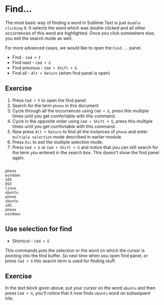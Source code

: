 Find...
========

The most basic way of finding a word in Sublime Text is just `double clicking`
it. It selects the word which was double clicked and all other occurrences of
this word are highlighted. Once you click somewhere else, you exit the search
mode as well.

For more advanced cases, we would like to open the `Find...` panel.


* Find - `Cmd + F`
* Find next - `Cmd + G`
* Find previous - `Cmd + Shift + G`
* Find all - `Alt + Return` (when find panel is open)


Exercise
---------

1. Press `Cmd + F` to open the find panel
2. Search for the term `phone` in this document
3. Cycle through all the occurrences using `Cmd + G`, press this multiple times
   until you get comfortable with this command.
4. Cycle in the opposite order using `Cmd + Shift + G`, press this
   multiple times until you get comfortable with this command.
5. Now press `Alt + Return` to find all the instances of `phone` and enter
   `multiple selection` mode described in earlier module.
6. Press `Esc` to exit the multiple selection mode.
7. Press `Cmd + G` or `Cmd + Shift + G` and notice that you can still search for
   the term you entered in the search box. This doesn't show the find panel
   again.

```

phone
windows
iOS
OSX
linux
ubuntu
phone
ubuntu
iOS
phone
windows

```


Use selection for find
-----------------------

* Shortcut - `Cmd + E`

This commands puts the selection or the word on which the cursor is pointing
into the find buffer. So next time when you open find panel, or press `Cmd + G`
this search term is used for finding stuff.


Exercise
---------

In the text block given above, put your cursor on the word `ubuntu` and then
press `Cmd + G`, you'll notice that it now finds `ubuntu` word on subsequent
hits.
